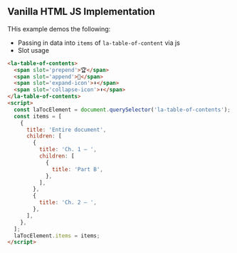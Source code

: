 ## Vanilla HTML JS Implementation
THis example demos the following:
* Passing in data into `items` of `la-table-of-content` via js
* Slot usage

```html
<la-table-of-contents>
  <span slot='prepend'>🏆</span>
  <span slot='append'>🥙</span>
  <span slot='expand-icon'>⬇️</span>
  <span slot='collapse-icon'>⬆️</span>
</la-table-of-contents>
<script>
  const laTocElement = document.querySelector('la-table-of-contents');
  const items = [
    {
      title: 'Entire document',
      children: [
        {
          title: 'Ch. 1 – ',
          children: [
            {
              title: 'Part B',
            },
          ],
        },
        {
          title: 'Ch. 2 – ',
        },
      ],
    },
  ];
  laTocElement.items = items;
</script>
```